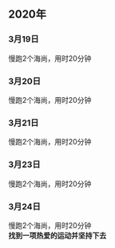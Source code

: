 ## 2020年
### 3月19日  
慢跑2个海尚，用时20分钟  
### 3月20日  
慢跑2个海尚，用时20分钟  
### 3月21日  
慢跑2个海尚，用时20分钟  
### 3月23日  
慢跑2个海尚，用时20分钟  
### 3月24日  
慢跑2个海尚，用时20分钟  
**找到一项热爱的运动并坚持下去**
